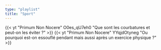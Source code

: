 ```yaml
---
type: "playlist"
title: "Sport"
---
```


{{< yt "Primum Non Nocere" O0es_qU7eh0 "Que sont les courbatures et peut-on les éviter ?"  >}}
{{< yt "Primum Non Nocere" YYqjdOtyneg "Ou pourquoi est-on essouflé pendant mais aussi après un exercice physique ?"  >}}